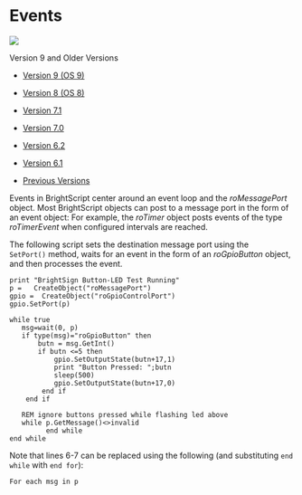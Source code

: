# Events

![](https://brightsign.atlassian.net/wiki/images/icons/grey_arrow_down.png)

Version 9 and Older Versions

*   [Version 9 (OS 9)](https://brightsign.atlassian.net/wiki/download/attachments/370674351/BrightScriptReferenceManual_ver9.pdf?version=1&modificationDate=1681926520148&cacheVersion=1&api=v2)
    
*   [Version 8 (OS 8)](https://brightsign.atlassian.net/wiki/download/attachments/370674351/BrightScriptReferenceManual%20(ver%208).pdf?version=1&modificationDate=1681851693731&cacheVersion=1&api=v2)
    
*   [Version 7.1](https://brightsign.atlassian.net/wiki/download/attachments/370674351/BrightScript%20Reference%20Manual%20(ver%207.1).pdf?version=1&modificationDate=1681851450896&cacheVersion=1&api=v2)
    
*   [Version 7.0](https://brightsign.atlassian.net/wiki/download/attachments/370674351/BrightScript%20Reference%20Manual%20(ver%207.0).pdf?version=1&modificationDate=1681851517656&cacheVersion=1&api=v2)
    
*   [Version 6.2](https://brightsign.atlassian.net/wiki/download/attachments/370674351/BrightScript%20Reference%20Manual%20(ver%206.2).pdf?version=1&modificationDate=1681851180597&cacheVersion=1&api=v2)
    
*   [Version 6.1](https://brightsign.atlassian.net/wiki/download/attachments/370674351/BrightSignReferenceManual_V6.1.pdf?version=1&modificationDate=1681851246728&cacheVersion=1&api=v2)
    
*   [Previous Versions](https://support.brightsign.biz/hc/en-us/articles/218067797-Legacy-Documentation-and-User-Guides) 
    

Events in BrightScript center around an event loop and the *roMessagePort* object. Most BrightScript objects can post to a message port in the form of an event object: For example, the *roTimer* object posts events of the type *roTimerEvent* when configured intervals are reached.

The following script sets the destination message port using the `SetPort()` method, waits for an event in the form of an *roGpioButton* object, and then processes the event.

```
print "BrightSign Button-LED Test Running"
p =   CreateObject("roMessagePort")
gpio =  CreateObject("roGpioControlPort") 
gpio.SetPort(p)
 
while true
   msg=wait(0, p)
   if type(msg)="roGpioButton" then
       butn = msg.GetInt()
       if butn <=5 then
           gpio.SetOutputState(butn+17,1)
           print "Button Pressed: ";butn
           sleep(500)
           gpio.SetOutputState(butn+17,0)
        end if
    end if
 
   REM ignore buttons pressed while flashing led above
   while p.GetMessage()<>invalid
         end while
end while
```

Note that lines 6-7 can be replaced using the following (and substituting `end while` with `end for`):

```
For each msg in p
```